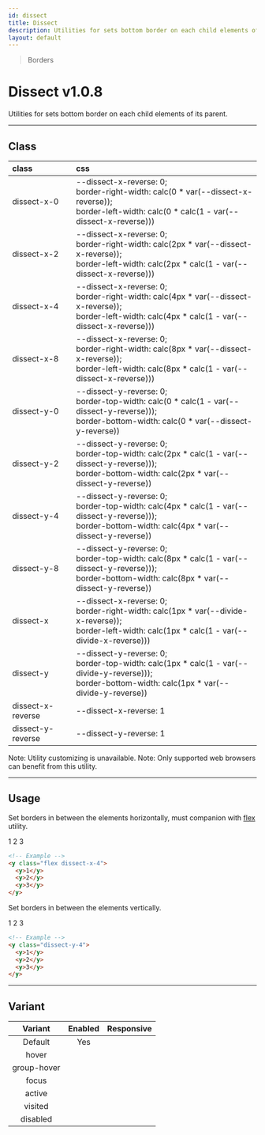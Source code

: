 ```yaml
---
id: dissect
title: Dissect
description: Utilities for sets bottom border on each child elements of its parent.
layout: default
---
```


> Borders

# Dissect <span class="ml-1 px-2 py-1 text-sm text-gray-600 bg-gray-300">v1.0.8</span>

Utilities for sets bottom border on each child elements of its parent.

---

## Class

| <span class="px-3 py-1 text-white bg-charcoal-100 rounded-full">class</span> | <span class="px-3 py-1 text-white bg-charcoal-100 rounded-full">css</span> |
|:--|:--|
| dissect-x-0 | --dissect-x-reverse: 0; <br> border-right-width: calc(0 * var(--dissect-x-reverse)); <br> border-left-width: calc(0 * calc(1 - var(--dissect-x-reverse))) |
| dissect-x-2 | --dissect-x-reverse: 0; <br> border-right-width: calc(2px * var(--dissect-x-reverse)); <br> border-left-width: calc(2px * calc(1 - var(--dissect-x-reverse))) |
| dissect-x-4 | --dissect-x-reverse: 0; <br> border-right-width: calc(4px * var(--dissect-x-reverse)); <br> border-left-width: calc(4px * calc(1 - var(--dissect-x-reverse))) |
| dissect-x-8 | --dissect-x-reverse: 0; <br> border-right-width: calc(8px * var(--dissect-x-reverse)); <br> border-left-width: calc(8px * calc(1 - var(--dissect-x-reverse))) |
| dissect-y-0 | --dissect-y-reverse: 0; <br> border-top-width: calc(0 * calc(1 - var(--dissect-y-reverse))); <br> border-bottom-width: calc(0 * var(--dissect-y-reverse)) |
| dissect-y-2 | --dissect-y-reverse: 0; <br> border-top-width: calc(2px * calc(1 - var(--dissect-y-reverse))); <br> border-bottom-width: calc(2px * var(--dissect-y-reverse)) |
| dissect-y-4 | --dissect-y-reverse: 0; <br> border-top-width: calc(4px * calc(1 - var(--dissect-y-reverse))); <br> border-bottom-width: calc(4px * var(--dissect-y-reverse)) |
| dissect-y-8 | --dissect-y-reverse: 0; <br> border-top-width: calc(8px * calc(1 - var(--dissect-y-reverse))); <br> border-bottom-width: calc(8px * var(--dissect-y-reverse)) |
| dissect-x | --dissect-x-reverse: 0; <br> border-right-width: calc(1px * var(--divide-x-reverse)); <br> border-left-width: calc(1px * calc(1 - var(--divide-x-reverse))) |
| dissect-y | --dissect-y-reverse: 0; <br> border-top-width: calc(1px * calc(1 - var(--divide-y-reverse))); <br> border-bottom-width: calc(1px * var(--divide-y-reverse)) |
| dissect-x-reverse | --dissect-x-reverse: 1 |
| dissect-y-reverse | --dissect-y-reverse: 1 |

<y class="mt-4 mx-4 p-3 border-l-8 border-gray-600 text-sm text-gray-600 bg-gray-200">
  <span class="pr-1 font-semibold">
    Note:
  </span>
  Utility customizing is unavailable.
</y>

<y class="mt-2 mb-4 mx-4 p-3 border-l-8 border-orange-600 text-sm text-orange-600 bg-orange-200">
  <span class="pr-1 font-semibold">
    Note:
  </span>
  Only supported web browsers can benefit from this utility.
</y>

---

## Usage

Set borders in between the elements horizontally, must companion with [flex](/flex/) utility.

<y class="p-4 my-2 mx-auto max-w-sm bg-gray-400">
  <y class="flex dissect-x-4 bg-gray-600">
    <y class="w-64 h-8 bg-gray-500 flex justify-center items-center text-gray-600">1</y>
    <y class="w-64 h-8 bg-gray-500 flex justify-center items-center text-gray-600">2</y>
    <y class="w-64 h-8 bg-gray-500 flex justify-center items-center text-gray-600">3</y>
  </y>
</y>

```html
<!-- Example -->
<y class="flex dissect-x-4">
  <y>1</y>
  <y>2</y>
  <y>3</y>
</y>
```

Set borders in between the elements vertically.

<y class="p-4 my-2 mx-auto max-w-sm bg-gray-400">
  <y class="dissect-y-4 bg-gray-600">
    <y class="w-64 h-8 bg-gray-500 flex justify-center items-center text-gray-600">1</y>
    <y class="w-64 h-8 bg-gray-500 flex justify-center items-center text-gray-600">2</y>
    <y class="w-64 h-8 bg-gray-500 flex justify-center items-center text-gray-600">3</y>
  </y>
</y>

```html
<!-- Example -->
<y class="dissect-y-4">
  <y>1</y>
  <y>2</y>
  <y>3</y>
</y>
```

---

## Variant

| <span class="font-semibold underline">Variant</span> | <span class="font-semibold underline">Enabled</span> | <span class="font-semibold underline">Responsive</span> |
|:-:|:-:|:-:|
| Default | Yes | |
| hover| | |
| group-hover | | |
| focus | | |
| active | | |
| visited | | |
| disabled | | |